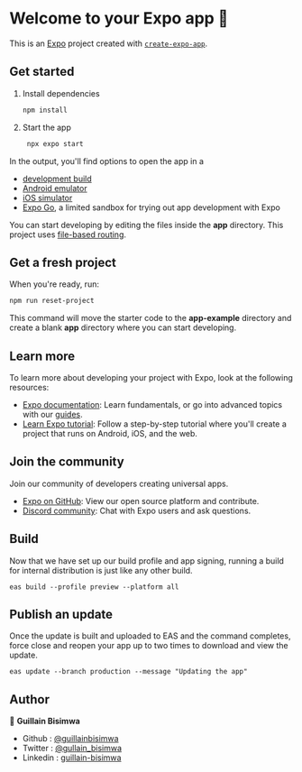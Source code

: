 # Welcome to your Expo app 👋

This is an [Expo](https://expo.dev) project created with [`create-expo-app`](https://www.npmjs.com/package/create-expo-app).

## Get started

1. Install dependencies

   ```bash
   npm install
   ```

2. Start the app

   ```bash
    npx expo start
   ```

In the output, you'll find options to open the app in a

- [development build](https://docs.expo.dev/develop/development-builds/introduction/)
- [Android emulator](https://docs.expo.dev/workflow/android-studio-emulator/)
- [iOS simulator](https://docs.expo.dev/workflow/ios-simulator/)
- [Expo Go](https://expo.dev/go), a limited sandbox for trying out app development with Expo

You can start developing by editing the files inside the **app** directory. This project uses [file-based routing](https://docs.expo.dev/router/introduction).

## Get a fresh project

When you're ready, run:

```bash
npm run reset-project
```

This command will move the starter code to the **app-example** directory and create a blank **app** directory where you can start developing.

## Learn more

To learn more about developing your project with Expo, look at the following resources:

- [Expo documentation](https://docs.expo.dev/): Learn fundamentals, or go into advanced topics with our [guides](https://docs.expo.dev/guides).
- [Learn Expo tutorial](https://docs.expo.dev/tutorial/introduction/): Follow a step-by-step tutorial where you'll create a project that runs on Android, iOS, and the web.

## Join the community

Join our community of developers creating universal apps.

- [Expo on GitHub](https://github.com/expo/expo): View our open source platform and contribute.
- [Discord community](https://chat.expo.dev): Chat with Expo users and ask questions.


## Build

Now that we have set up our build profile and app signing, running a build for internal distribution is just like any other build.

`eas build --profile preview --platform all`

## Publish an update

Once the update is built and uploaded to EAS and the command completes, force close and reopen your app up to two times to download and view the update.

`eas update --branch production --message "Updating the app"`

## Author

👤 **Guillain Bisimwa**

- Github : [@guillainbisimwa](https://github.com/guillainbisimwa)
- Twitter : [@gullain_bisimwa](https://twitter.com/gullain_bisimwa)
- Linkedin : [guillain-bisimwa](https://www.linkedin.com/in/guillain-bisimwa-8a8b7a7b/)

<!-- 
Did you know there are over 3,000 distinct ethnic groups in Africa? So far, we've mapped 13 tribes - just 0.4% of the total. Our upcoming app will help us scale up through collaborations.
Want to get involved?  🚀Sign up here to help us on this exciting journey: -->
<!-- 

70% of the world’s food 🌍 comes from small-scale farmers 👨‍🌾👩‍🌾, using less than 30% of resources 🌱💦! The unsung heroes of our plates? Peasant farmers! These incredible communities are feeding the majority of the world with a fraction of the resources used by large-scale agriculture. ⚖️
Let's support a more sustainable and equitable food system! Here's how:
  • Shop local: Support your local farmers 🥕🌽 and small farms!
  • Learn more: Check out the ETC Group's report on the Peasant  -->

  <!-- In our journey towards regenerative communities, we must demand accountability and justice for our land and people. The fight for equitable access to resources is not just a struggle; it is our duty. Join us as we raise our voices for change. Together, we can cultivate a future where every community thrives. 🌱 
Sign up for the rooted connections course:  -->


<!-- 
watchman watch-del-all && rm -f podfile.lock && rm -rf node_modules && yarn && yarn start --reset-cache 
-->

